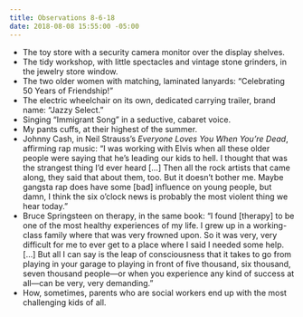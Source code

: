```yaml
---
title: Observations 8-6-18
date: 2018-08-08 15:55:00 -05:00
---
```


- The toy store with a security camera monitor over the display shelves.
- The tidy workshop, with little spectacles and vintage stone grinders, in the jewelry store window.
- The two older women with matching, laminated lanyards: “Celebrating 50 Years of Friendship!”
- The electric wheelchair on its own, dedicated carrying trailer, brand name: “Jazzy Select.”
- Singing “Immigrant Song” in a seductive, cabaret voice.
- My pants cuffs, at their highest of the summer.
- Johnny Cash, in Neil Strauss’s *Everyone Loves You When You’re Dead*, affirming rap music: “I was working with Elvis when all these older people were saying that he’s leading our kids to hell. I thought that was the strangest thing I’d ever heard […] Then all the rock artists that came along, they said that about them, too. But it doesn’t bother me. Maybe gangsta rap does have some [bad] influence on young people, but damn, I think the six o’clock news is probably the most violent thing we hear today.”
- Bruce Springsteen on therapy, in the same book: “I found [therapy] to be one of the most healthy experiences of my life. I grew up in a working-class family where that was very frowned upon. So it was very, very difficult for me to ever get to a place where I said I needed some help. […] But all I can say is the leap of consciousness that it takes to go from playing in your garage to playing in front of five thousand, six thousand, seven thousand people—or when you experience any kind of success at all—can be very, very demanding.”
- How, sometimes, parents who are social workers end up with the most challenging kids of all.